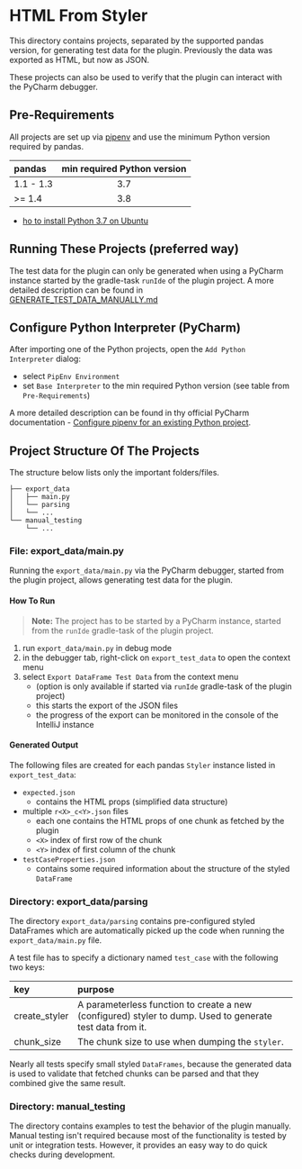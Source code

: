 # HTML From Styler
This directory contains projects, separated by the supported pandas version, for generating test data for the plugin.
Previously the data was exported as HTML, but now as JSON.

These projects can also be used to verify that the plugin can interact with the PyCharm debugger.

## Pre-Requirements
All projects are set up via [pipenv](https://pypi.org/project/pipenv/) and use the minimum Python version required by pandas.

| pandas    | min required Python version |
|:----------|:---------------------------:|
| 1.1 - 1.3 |             3.7             |
| >= 1.4    |             3.8             |

- [ho to install Python 3.7 on Ubuntu](https://stackoverflow.com/questions/61430166/python-3-7-on-ubuntu-20-04)

## Running These Projects (preferred way)
The test data for the plugin can only be generated when using a PyCharm instance started by the gradle-task `runIde` of the plugin project.
A more detailed description can be found in [GENERATE_TEST_DATA_MANUALLY.md](../../plugin/docs/GENERATE_TEST_DATA_MANUALLY.md)

## Configure Python Interpreter (PyCharm)
After importing one of the Python projects, open the `Add Python Interpreter` dialog:
- select `PipEnv Environment`
- set `Base Interpreter` to the min required Python version (see table from `Pre-Requirements`)

A more detailed description can be found in thy official PyCharm documentation - [Configure pipenv for an existing Python project](https://www.jetbrains.com/help/pycharm/pipenv.html#pipenv-existing-project).

## Project Structure Of The Projects
The structure below lists only the important folders/files.
```text
├── export_data
│   ├── main.py
│   └── parsing
│   └── ...
└── manual_testing
    └── ...
```

### File: export_data/main.py
Running the `export_data/main.py` via the PyCharm debugger, started from the plugin project, allows generating test data for the plugin.

#### How To Run
>**Note:** The project has to be started by a PyCharm instance, started from the `runIde` gradle-task of the plugin project.

1. run `export_data/main.py` in debug mode
2. in the debugger tab, right-click on `export_test_data` to open the context menu
3. select `Export DataFrame Test Data` from the context menu
    - (option is only available if started via `runIde` gradle-task of the plugin project)
    - this starts the export of the JSON files
    - the progress of the export can be monitored in the console of the IntelliJ instance

#### Generated Output
The following files are created for each pandas `Styler` instance listed in `export_test_data`:
- `expected.json`
    - contains the HTML props (simplified data structure)
- multiple `r<X>_c<Y>.json` files
    - each one contains the HTML props of one chunk as fetched by the plugin
    - `<X>` index of first row of the chunk
    - `<Y>` index of first column of the chunk
- `testCaseProperties.json`
    - contains some required information about the structure of the styled `DataFrame`

### Directory: export_data/parsing
The directory `export_data/parsing` contains pre-configured styled DataFrames which are automatically picked up the code when running the `export_data/main.py` file.

A test file has to specify a dictionary named `test_case` with the following two keys:

| key           | purpose                                                                                                   |
|:--------------|:----------------------------------------------------------------------------------------------------------|
| create_styler | A parameterless function to create a new (configured) styler to dump. Used to generate test data from it. |
| chunk_size    | The chunk size to use when dumping the `styler`.                                                          |

Nearly all tests specify small styled `DataFrames`, because the generated data is used to validate that fetched chunks can be parsed and that they combined give the same result.

### Directory: manual_testing
The directory contains examples to test the behavior of the plugin manually. 
Manual testing isn't required because most of the functionality is tested by unit or integration tests.
However, it provides an easy way to do quick checks during development.